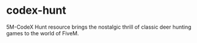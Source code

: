 # codex-hunt
5M-CodeX Hunt resource brings the nostalgic thrill of classic deer hunting games to the world of FiveM.
